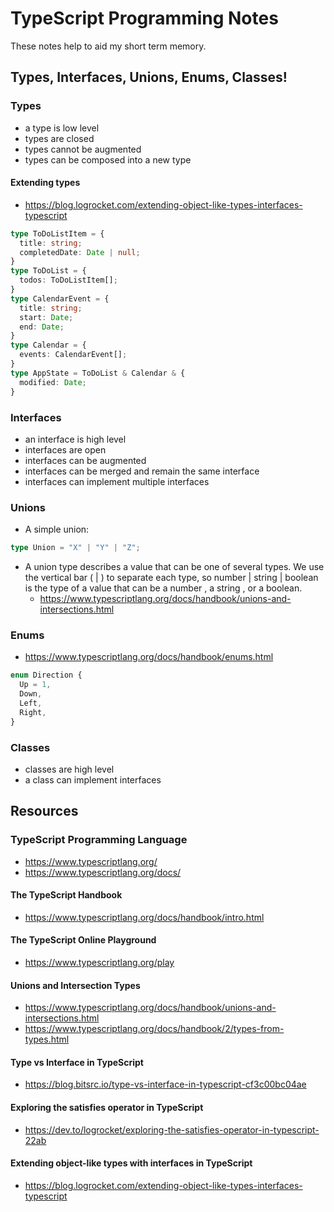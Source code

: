 # TypeScript Programming Notes

These notes help to aid my short term memory.

## Types, Interfaces, Unions, Enums, Classes!

### Types
- a type is low level
- types are closed 
- types cannot be augmented
- types can be composed into a new type

#### Extending types
- https://blog.logrocket.com/extending-object-like-types-interfaces-typescript

```typescript
type ToDoListItem = {
  title: string;
  completedDate: Date | null;
}
type ToDoList = {
  todos: ToDoListItem[];
}
type CalendarEvent = {
  title: string;
  start: Date;
  end: Date;
}
type Calendar = {
  events: CalendarEvent[];
}
type AppState = ToDoList & Calendar & {
  modified: Date;
}
```

### Interfaces
- an interface is high level
- interfaces are open
- interfaces can be augmented
- interfaces can be merged and remain the same interface
- interfaces can implement multiple interfaces

### Unions
- A simple union:
```typescript
type Union = "X" | "Y" | "Z";
```

- A union type describes a value that can be one of several types. We use the vertical bar ( | ) to separate each type, so number | string | boolean is the type of a value that can be a number , a string , or a boolean.
  - https://www.typescriptlang.org/docs/handbook/unions-and-intersections.html

### Enums

- https://www.typescriptlang.org/docs/handbook/enums.html

```typescript
enum Direction {
  Up = 1,
  Down,
  Left,
  Right,
}
```

### Classes
- classes are high level
- a class can implement interfaces

## Resources

### TypeScript Programming Language
- https://www.typescriptlang.org/
- https://www.typescriptlang.org/docs/

#### The TypeScript Handbook
- https://www.typescriptlang.org/docs/handbook/intro.html

#### The TypeScript Online Playground
- https://www.typescriptlang.org/play

#### Unions and Intersection Types
- https://www.typescriptlang.org/docs/handbook/unions-and-intersections.html
- https://www.typescriptlang.org/docs/handbook/2/types-from-types.html

#### Type vs Interface in TypeScript
- https://blog.bitsrc.io/type-vs-interface-in-typescript-cf3c00bc04ae

#### Exploring the satisfies operator in TypeScript
- https://dev.to/logrocket/exploring-the-satisfies-operator-in-typescript-22ab

#### Extending object-like types with interfaces in TypeScript
- https://blog.logrocket.com/extending-object-like-types-interfaces-typescript

